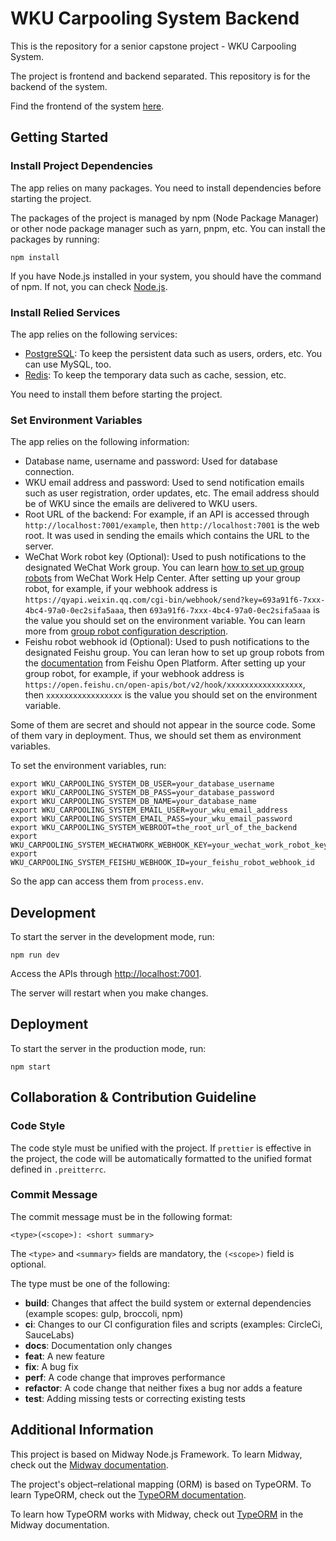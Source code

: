 # WKU Carpooling System Backend

This is the repository for a senior capstone project - WKU Carpooling System.

The project is frontend and backend separated. This repository is for the backend of the system.

Find the frontend of the system [here](https://github.com/csjkevin/wku-carpooling-system-frontend).

## Getting Started

### Install Project Dependencies

The app relies on many packages. You need to install dependencies before starting the project.

The packages of the project is managed by npm (Node Package Manager) or other node package manager such as yarn, pnpm, etc. You can install the packages by running:

`npm install`

If you have Node.js installed in your system, you should have the command of npm. If not, you can check [Node.js](https://nodejs.org/).

### Install Relied Services

The app relies on the following services:

* [PostgreSQL](https://www.postgresql.org): To keep the persistent data such as users, orders, etc. You can use MySQL, too.
* [Redis](https://redis.io): To keep the temporary data such as cache, session, etc.

You need to install them before starting the project.

### Set Environment Variables

The app relies on the following information:

* Database name, username and password: Used for database connection.
* WKU email address and password: Used to send notification emails such as user registration, order updates, etc. The email address should be of WKU since the emails are delivered to WKU users.
* Root URL of the backend: For example, if an API is accessed through `http://localhost:7001/example`, then `http://localhost:7001` is the web root. It was used in sending the emails which contains the URL to the server.
* WeChat Work robot key (Optional): Used to push notifications to the designated WeChat Work group. You can learn [how to set up group robots](https://open.work.weixin.qq.com/help2/pc/14931) from WeChat Work Help Center. After setting up your group robot, for example, if your webhook address is `https://qyapi.weixin.qq.com/cgi-bin/webhook/send?key=693a91f6-7xxx-4bc4-97a0-0ec2sifa5aaa`, then `693a91f6-7xxx-4bc4-97a0-0ec2sifa5aaa` is the value you should set on the environment variable. You can learn more from [group robot configuration description](https://developer.work.weixin.qq.com/document/path/91770).
* Feishu robot webhook id (Optional): Used to push notifications to the designated Feishu group. You can leran how to set up group robots from the [documentation](https://open.feishu.cn/document/ukTMukTMukTM/ucTM5YjL3ETO24yNxkjN) from Feishu Open Platform. After setting up your group robot, for example, if your webhook address is `https://open.feishu.cn/open-apis/bot/v2/hook/xxxxxxxxxxxxxxxxx`, then `xxxxxxxxxxxxxxxxx` is the value you should set on the environment variable.

Some of them are secret and should not appear in the source code. Some of them vary in deployment. Thus, we should set them as environment variables.

To set the environment variables, run:

```
export WKU_CARPOOLING_SYSTEM_DB_USER=your_database_username
export WKU_CARPOOLING_SYSTEM_DB_PASS=your_database_password
export WKU_CARPOOLING_SYSTEM_DB_NAME=your_database_name
export WKU_CARPOOLING_SYSTEM_EMAIL_USER=your_wku_email_address
export WKU_CARPOOLING_SYSTEM_EMAIL_PASS=your_wku_email_password
export WKU_CARPOOLING_SYSTEM_WEBROOT=the_root_url_of_the_backend
export WKU_CARPOOLING_SYSTEM_WECHATWORK_WEBHOOK_KEY=your_wechat_work_robot_key
export WKU_CARPOOLING_SYSTEM_FEISHU_WEBHOOK_ID=your_feishu_robot_webhook_id
```

So the app can access them from `process.env`.

## Development

To start the server in the development mode, run:

`npm run dev`

Access the APIs through [http://localhost:7001](http://localhost:7001).

The server will restart when you make changes.

## Deployment

To start the server in the production mode, run:

`npm start`

## Collaboration & Contribution Guideline

### Code Style

The code style must be unified with the project. If `prettier` is effective in the project, the code will be automatically formatted to the unified format defined in `.preitterrc`.

### Commit Message

The commit message must be in the following format:

```
<type>(<scope>): <short summary>
```

The `<type>` and `<summary>` fields are mandatory, the `(<scope>)` field is optional.

The type must be one of the following:

* **build**: Changes that affect the build system or external dependencies (example scopes: gulp, broccoli, npm)
* **ci**: Changes to our CI configuration files and scripts (examples: CircleCi, SauceLabs)
* **docs**: Documentation only changes
* **feat**: A new feature
* **fix**: A bug fix
* **perf**: A code change that improves performance
* **refactor**: A code change that neither fixes a bug nor adds a feature
* **test**: Adding missing tests or correcting existing tests

## Additional Information

This project is based on Midway Node.js Framework. To learn Midway, check out the [Midway documentation](https://www.midwayjs.org).

The project's object–relational mapping (ORM) is based on TypeORM. To learn TypeORM, check out the [TypeORM documentation](https://typeorm.io).

To learn how TypeORM works with Midway, check out [TypeORM](https://www.midwayjs.org/docs/extensions/orm) in the Midway documentation.
